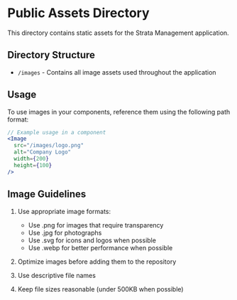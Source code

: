 # Public Assets Directory

This directory contains static assets for the Strata Management application.

## Directory Structure

- `/images` - Contains all image assets used throughout the application

## Usage

To use images in your components, reference them using the following path format:

```jsx
// Example usage in a component
<Image 
  src="/images/logo.png" 
  alt="Company Logo"
  width={200}
  height={100}
/>
```

## Image Guidelines

1. Use appropriate image formats:
   - Use .png for images that require transparency
   - Use .jpg for photographs
   - Use .svg for icons and logos when possible
   - Use .webp for better performance when possible

2. Optimize images before adding them to the repository
3. Use descriptive file names
4. Keep file sizes reasonable (under 500KB when possible) 